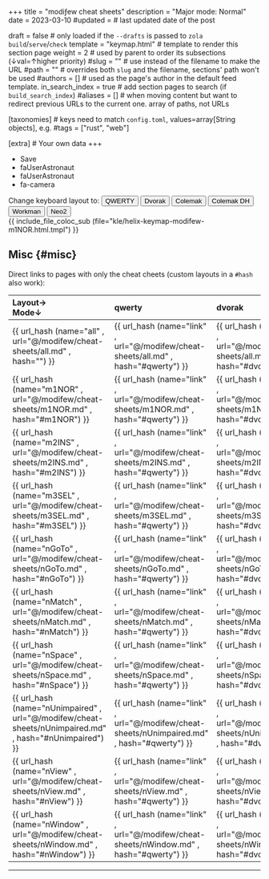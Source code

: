 +++
title      	= "modiƒew cheat sheets"
description	= "Major mode: Normal"
date       	= 2023-03-10
#updated   	= # last updated date of the post

draft          	= false        	# only loaded if the `--drafts` is passed to `zola build`/`serve`/`check`
template       	= "keymap.html"	# template to render this section page
weight         	= 2            	# used by parent to order its subsections (↓val=↑higher priority)
#slug          	= ""           	# use instead of the filename to make the URL
#path          	= ""           	# overrides both `slug` and the filename, sections' path won't be used
#authors       	= []           	# used as the page's author in the default feed template.
in_search_index	= true         	# add section pages to search (if `build_search_index`)
#aliases       	= []           	# when moving content but want to redirect previous URLs to the  current one.  array of paths, not URLs

[taxonomies] # keys need to match `config.toml`, values=array[String objects], e.g. #tags = ["rust", "web"]

[extra] # Your own data
+++

- <i class="fa fa-save"></i>  Save
- <i class="fa faUserAstronaut"></i> faUserAstronaut
- <i class="fa fa-user-astronaut"></i> faUserAstronaut
- <i class="fa fa-camera"></i> fa-camera

<div id=buttons><span class="inline text">Change keyboard layout to:</span>
  <button class="btn" id=btn_qwerty    	type=button>QWERTY</button>
  <button class="btn" id=btn_dvorak    	type=button>Dvorak</button>
  <button class="btn" id=btn_colemak   	type=button>Colemak</button>
  <button class="btn" id=btn_colemak_dh	type=button>Colemak DH</button>
  <button class="btn" id=btn_workman   	type=button>Workman</button>
  <button class="btn" id=btn_neo2      	type=button>Neo2</button>
</div>

<div id="modifew-m1NOR" class="keyboard" tabindex=0 style="display: inline-flex;">
  {{ include_file_coloc_sub (file="kle/helix-keymap-modifew-m1NOR.html.tmpl") }}
</div>


## Misc {#misc}

Direct links to pages with only the cheat cheets (custom layouts in a `#hash` also work):

|Layout→</br>Mode↓|qwerty|dvorak|colemak|colemak_dh|workman|neo2|asset|
|:-|:-|:-|:-|:-|:-|:-|:-|
|{{ url_hash (name="all"        	, url="@/modifew/cheat-sheets/all.md"        	, hash="") }}|{{ url_hash (name="link"            	, url="@/modifew/cheat-sheets/all.md"        	, hash="#qwerty") }}|{{ url_hash (name="link"	, url="@/modifew/cheat-sheets/all.md"        	, hash="#dvorak") }}|{{ url_hash (name="link"	, url="@/modifew/cheat-sheets/all.md"        	, hash="#colemak") }}|{{ url_hash (name="link"	, url="@/modifew/cheat-sheets/all.md"        	, hash="#colemak_dh") }}|{{ url_hash (name="link"	, url="@/modifew/cheat-sheets/all.md"        	, hash="#workman") }}|{{ url_hash (name="link"	, url="@/modifew/cheat-sheets/all.md"        	, hash="#neo2") }}|{{ url_hash (name="link"	, url="@/modifew/cheat-sheets/all.md"        	, hash="#asset") }}|
|{{ url_hash (name="m1NOR"      	, url="@/modifew/cheat-sheets/m1NOR.md"      	, hash="#m1NOR") }}|{{ url_hash (name="link"      	, url="@/modifew/cheat-sheets/m1NOR.md"      	, hash="#qwerty") }}|{{ url_hash (name="link"	, url="@/modifew/cheat-sheets/m1NOR.md"      	, hash="#dvorak") }}|{{ url_hash (name="link"	, url="@/modifew/cheat-sheets/m1NOR.md"      	, hash="#colemak") }}|{{ url_hash (name="link"	, url="@/modifew/cheat-sheets/m1NOR.md"      	, hash="#colemak_dh") }}|{{ url_hash (name="link"	, url="@/modifew/cheat-sheets/m1NOR.md"      	, hash="#workman") }}|{{ url_hash (name="link"	, url="@/modifew/cheat-sheets/m1NOR.md"      	, hash="#neo2") }}|{{ url_hash (name="link"	, url="@/modifew/cheat-sheets/m1NOR.md"      	, hash="#asset") }}|
|{{ url_hash (name="m2INS"      	, url="@/modifew/cheat-sheets/m2INS.md"      	, hash="#m2INS") }}|{{ url_hash (name="link"      	, url="@/modifew/cheat-sheets/m2INS.md"      	, hash="#qwerty") }}|{{ url_hash (name="link"	, url="@/modifew/cheat-sheets/m2INS.md"      	, hash="#dvorak") }}|{{ url_hash (name="link"	, url="@/modifew/cheat-sheets/m2INS.md"      	, hash="#colemak") }}|{{ url_hash (name="link"	, url="@/modifew/cheat-sheets/m2INS.md"      	, hash="#colemak_dh") }}|{{ url_hash (name="link"	, url="@/modifew/cheat-sheets/m2INS.md"      	, hash="#workman") }}|{{ url_hash (name="link"	, url="@/modifew/cheat-sheets/m2INS.md"      	, hash="#neo2") }}|{{ url_hash (name="link"	, url="@/modifew/cheat-sheets/m2INS.md"      	, hash="#asset") }}|
|{{ url_hash (name="m3SEL"      	, url="@/modifew/cheat-sheets/m3SEL.md"      	, hash="#m3SEL") }}|{{ url_hash (name="link"      	, url="@/modifew/cheat-sheets/m3SEL.md"      	, hash="#qwerty") }}|{{ url_hash (name="link"	, url="@/modifew/cheat-sheets/m3SEL.md"      	, hash="#dvorak") }}|{{ url_hash (name="link"	, url="@/modifew/cheat-sheets/m3SEL.md"      	, hash="#colemak") }}|{{ url_hash (name="link"	, url="@/modifew/cheat-sheets/m3SEL.md"      	, hash="#colemak_dh") }}|{{ url_hash (name="link"	, url="@/modifew/cheat-sheets/m3SEL.md"      	, hash="#workman") }}|{{ url_hash (name="link"	, url="@/modifew/cheat-sheets/m3SEL.md"      	, hash="#neo2") }}|{{ url_hash (name="link"	, url="@/modifew/cheat-sheets/m3SEL.md"      	, hash="#asset") }}|
|{{ url_hash (name="nGoTo"      	, url="@/modifew/cheat-sheets/nGoTo.md"      	, hash="#nGoTo") }}|{{ url_hash (name="link"      	, url="@/modifew/cheat-sheets/nGoTo.md"      	, hash="#qwerty") }}|{{ url_hash (name="link"	, url="@/modifew/cheat-sheets/nGoTo.md"      	, hash="#dvorak") }}|{{ url_hash (name="link"	, url="@/modifew/cheat-sheets/nGoTo.md"      	, hash="#colemak") }}|{{ url_hash (name="link"	, url="@/modifew/cheat-sheets/nGoTo.md"      	, hash="#colemak_dh") }}|{{ url_hash (name="link"	, url="@/modifew/cheat-sheets/nGoTo.md"      	, hash="#workman") }}|{{ url_hash (name="link"	, url="@/modifew/cheat-sheets/nGoTo.md"      	, hash="#neo2") }}|{{ url_hash (name="link"	, url="@/modifew/cheat-sheets/nGoTo.md"      	, hash="#asset") }}|
|{{ url_hash (name="nMatch"     	, url="@/modifew/cheat-sheets/nMatch.md"     	, hash="#nMatch") }}|{{ url_hash (name="link"     	, url="@/modifew/cheat-sheets/nMatch.md"     	, hash="#qwerty") }}|{{ url_hash (name="link"	, url="@/modifew/cheat-sheets/nMatch.md"     	, hash="#dvorak") }}|{{ url_hash (name="link"	, url="@/modifew/cheat-sheets/nMatch.md"     	, hash="#colemak") }}|{{ url_hash (name="link"	, url="@/modifew/cheat-sheets/nMatch.md"     	, hash="#colemak_dh") }}|{{ url_hash (name="link"	, url="@/modifew/cheat-sheets/nMatch.md"     	, hash="#workman") }}|{{ url_hash (name="link"	, url="@/modifew/cheat-sheets/nMatch.md"     	, hash="#neo2") }}|{{ url_hash (name="link"	, url="@/modifew/cheat-sheets/nMatch.md"     	, hash="#asset") }}|
|{{ url_hash (name="nSpace"     	, url="@/modifew/cheat-sheets/nSpace.md"     	, hash="#nSpace") }}|{{ url_hash (name="link"     	, url="@/modifew/cheat-sheets/nSpace.md"     	, hash="#qwerty") }}|{{ url_hash (name="link"	, url="@/modifew/cheat-sheets/nSpace.md"     	, hash="#dvorak") }}|{{ url_hash (name="link"	, url="@/modifew/cheat-sheets/nSpace.md"     	, hash="#colemak") }}|{{ url_hash (name="link"	, url="@/modifew/cheat-sheets/nSpace.md"     	, hash="#colemak_dh") }}|{{ url_hash (name="link"	, url="@/modifew/cheat-sheets/nSpace.md"     	, hash="#workman") }}|{{ url_hash (name="link"	, url="@/modifew/cheat-sheets/nSpace.md"     	, hash="#neo2") }}|{{ url_hash (name="link"	, url="@/modifew/cheat-sheets/nSpace.md"     	, hash="#asset") }}|
|{{ url_hash (name="nUnimpaired"	, url="@/modifew/cheat-sheets/nUnimpaired.md"	, hash="#nUnimpaired") }}|{{ url_hash (name="link"	, url="@/modifew/cheat-sheets/nUnimpaired.md"	, hash="#qwerty") }}|{{ url_hash (name="link"	, url="@/modifew/cheat-sheets/nUnimpaired.md"	, hash="#dvorak") }}|{{ url_hash (name="link"	, url="@/modifew/cheat-sheets/nUnimpaired.md"	, hash="#colemak") }}|{{ url_hash (name="link"	, url="@/modifew/cheat-sheets/nUnimpaired.md"	, hash="#colemak_dh") }}|{{ url_hash (name="link"	, url="@/modifew/cheat-sheets/nUnimpaired.md"	, hash="#workman") }}|{{ url_hash (name="link"	, url="@/modifew/cheat-sheets/nUnimpaired.md"	, hash="#neo2") }}|{{ url_hash (name="link"	, url="@/modifew/cheat-sheets/nUnimpaired.md"	, hash="#asset") }}|
|{{ url_hash (name="nView"      	, url="@/modifew/cheat-sheets/nView.md"      	, hash="#nView") }}|{{ url_hash (name="link"      	, url="@/modifew/cheat-sheets/nView.md"      	, hash="#qwerty") }}|{{ url_hash (name="link"	, url="@/modifew/cheat-sheets/nView.md"      	, hash="#dvorak") }}|{{ url_hash (name="link"	, url="@/modifew/cheat-sheets/nView.md"      	, hash="#colemak") }}|{{ url_hash (name="link"	, url="@/modifew/cheat-sheets/nView.md"      	, hash="#colemak_dh") }}|{{ url_hash (name="link"	, url="@/modifew/cheat-sheets/nView.md"      	, hash="#workman") }}|{{ url_hash (name="link"	, url="@/modifew/cheat-sheets/nView.md"      	, hash="#neo2") }}|{{ url_hash (name="link"	, url="@/modifew/cheat-sheets/nView.md"      	, hash="#asset") }}|
|{{ url_hash (name="nWindow"    	, url="@/modifew/cheat-sheets/nWindow.md"    	, hash="#nWindow") }}|{{ url_hash (name="link"    	, url="@/modifew/cheat-sheets/nWindow.md"    	, hash="#qwerty") }}|{{ url_hash (name="link"	, url="@/modifew/cheat-sheets/nWindow.md"    	, hash="#dvorak") }}|{{ url_hash (name="link"	, url="@/modifew/cheat-sheets/nWindow.md"    	, hash="#colemak") }}|{{ url_hash (name="link"	, url="@/modifew/cheat-sheets/nWindow.md"    	, hash="#colemak_dh") }}|{{ url_hash (name="link"	, url="@/modifew/cheat-sheets/nWindow.md"    	, hash="#workman") }}|{{ url_hash (name="link"	, url="@/modifew/cheat-sheets/nWindow.md"    	, hash="#neo2") }}|{{ url_hash (name="link"	, url="@/modifew/cheat-sheets/nWindow.md"    	, hash="#asset") }}|

<hr />
